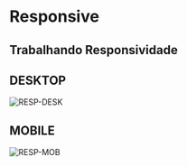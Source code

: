 # Responsive

Trabalhando Responsividade
-----
DESKTOP 
-
![RESP-DESK](https://user-images.githubusercontent.com/81045126/181687761-00e89d4d-52bb-495b-901f-3385e3af5d9f.PNG)

MOBILE
-
![RESP-MOB](https://user-images.githubusercontent.com/81045126/181687755-71b08cbc-d5e1-4e36-bb12-c370ce0cdb82.PNG)
